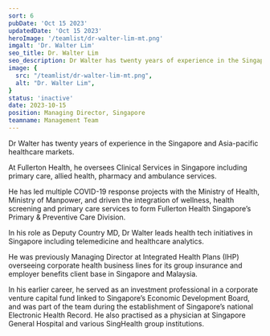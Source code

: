 ```yaml
---
sort: 6
pubDate: 'Oct 15 2023'
updatedDate: 'Oct 15 2023'
heroImage: '/teamlist/dr-walter-lim-mt.png'
imgalt: 'Dr. Walter Lim'
seo_title: Dr. Walter Lim
seo_description: Dr Walter has twenty years of experience in the Singapore and Asia-pacific healthcare markets. At Fullerton Health, he oversees Clinical Services in Singapore including primary care, allied health, pharmacy and ambulance services.
image: {
  src: "/teamlist/dr-walter-lim-mt.png",
  alt: "Dr. Walter Lim",
}
status: 'inactive'
date: 2023-10-15
position: Managing Director, Singapore
teamname: Management Team
---
```


Dr Walter has twenty years of experience in the Singapore and Asia-pacific healthcare markets.

At Fullerton Health, he oversees Clinical Services in Singapore including primary care, allied health, pharmacy and ambulance services.

He has led multiple COVID-19 response projects with the Ministry of Health, Ministry of Manpower, and driven the integration of wellness, health screening and primary care services to form Fullerton Health Singapore’s Primary & Preventive Care Division.

In his role as Deputy Country MD, Dr Walter leads health tech initiatives in Singapore including telemedicine and healthcare analytics.

He was previously Managing Director at Integrated Health Plans (IHP) overseeing corporate health business lines for its group insurance and employer benefits client base in Singapore and Malaysia.

In his earlier career, he served as an investment professional in a corporate venture capital fund linked to Singapore’s Economic Development Board, and was part of the team during the establishment of Singapore’s national Electronic Health Record. He also practised as a physician at Singapore General Hospital and various SingHealth group institutions.